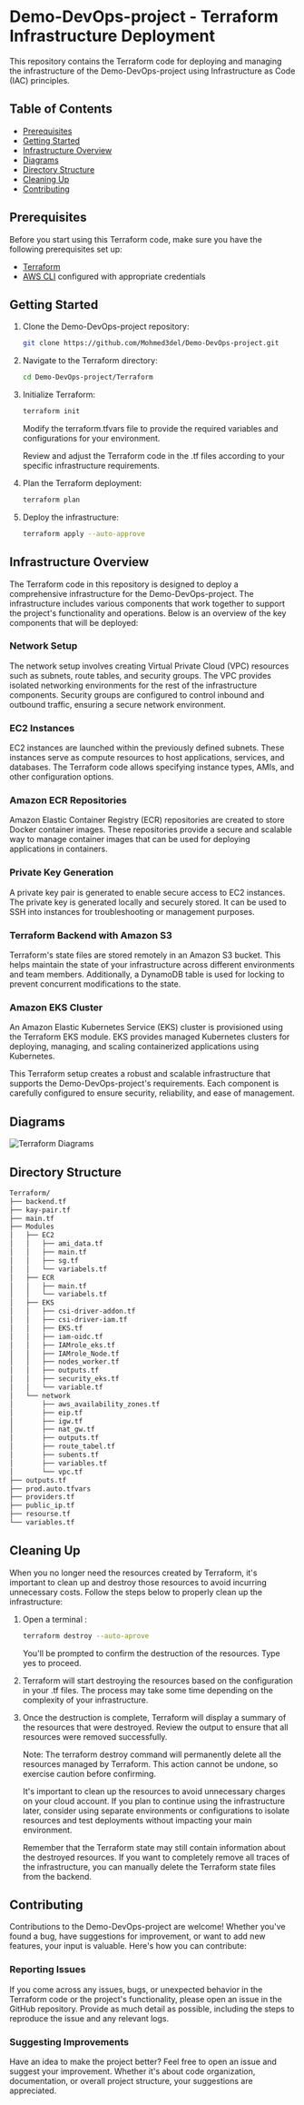# Demo-DevOps-project - Terraform Infrastructure Deployment

This repository contains the Terraform code for deploying and managing the infrastructure of the Demo-DevOps-project using Infrastructure as Code (IAC) principles.

## Table of Contents

- [Prerequisites](#prerequisites)
- [Getting Started](#getting-started)
- [Infrastructure Overview](#infrastructure-overview)
- [Diagrams](#diagrams)
- [Directory Structure](#directory-structure)
- [Cleaning Up](#cleaning-up)
- [Contributing](#contributing)

## Prerequisites

Before you start using this Terraform code, make sure you have the following prerequisites set up:

- [Terraform ](https://developer.hashicorp.com/terraform/downloads)
- [AWS CLI](https://docs.aws.amazon.com/cli/latest/userguide/getting-started-install.html) configured with appropriate credentials

## Getting Started

1. Clone the Demo-DevOps-project repository:

   ```bash
   git clone https://github.com/Mohmed3del/Demo-DevOps-project.git
   ```
2. Navigate to the Terraform directory:

    ```bash
    cd Demo-DevOps-project/Terraform
    ```
3. Initialize Terraform:


    ```bash
    terraform init
    ```

    Modify the terraform.tfvars file to provide the required variables and configurations for your environment.

    Review and adjust the Terraform code in the .tf files according to your specific infrastructure requirements.

4. Plan the Terraform deployment:

    ```bash
    terraform plan
    ```

5. Deploy the infrastructure:

    ```bash
    terraform apply --auto-approve
    ```



## Infrastructure Overview

The Terraform code in this repository is designed to deploy a comprehensive infrastructure for the Demo-DevOps-project. The infrastructure includes various components that work together to support the project's functionality and operations. Below is an overview of the key components that will be deployed:

### Network Setup

The network setup involves creating Virtual Private Cloud (VPC) resources such as subnets, route tables, and security groups. The VPC provides isolated networking environments for the rest of the infrastructure components. Security groups are configured to control inbound and outbound traffic, ensuring a secure network environment.

### EC2 Instances

EC2 instances are launched within the previously defined subnets. These instances serve as compute resources to host applications, services, and databases. The Terraform code allows specifying instance types, AMIs, and other configuration options.

### Amazon ECR Repositories

Amazon Elastic Container Registry (ECR) repositories are created to store Docker container images. These repositories provide a secure and scalable way to manage container images that can be used for deploying applications in containers.

### Private Key Generation

A private key pair is generated to enable secure access to EC2 instances. The private key is generated locally and securely stored. It can be used to SSH into instances for troubleshooting or management purposes.

### Terraform Backend with Amazon S3

Terraform's state files are stored remotely in an Amazon S3 bucket. This helps maintain the state of your infrastructure across different environments and team members. Additionally, a DynamoDB table is used for locking to prevent concurrent modifications to the state.

### Amazon EKS Cluster

An Amazon Elastic Kubernetes Service (EKS) cluster is provisioned using the Terraform EKS module. EKS provides managed Kubernetes clusters for deploying, managing, and scaling containerized applications using Kubernetes.

This Terraform setup creates a robust and scalable infrastructure that supports the Demo-DevOps-project's requirements. Each component is carefully configured to ensure security, reliability, and ease of management.


## Diagrams

![Terraform Diagrams](../screenshots/aws_inra.drawio.png)


## Directory Structure
```bash
Terraform/
├── backend.tf
├── kay-pair.tf
├── main.tf
├── Modules
│   ├── EC2
│   │   ├── ami_data.tf
│   │   ├── main.tf
│   │   ├── sg.tf
│   │   └── variabels.tf
│   ├── ECR
│   │   ├── main.tf
│   │   └── variabels.tf
│   ├── EKS
│   │   ├── csi-driver-addon.tf
│   │   ├── csi-driver-iam.tf
│   │   ├── EKS.tf
│   │   ├── iam-oidc.tf
│   │   ├── IAMrole_eks.tf
│   │   ├── IAMrole_Node.tf
│   │   ├── nodes_worker.tf
│   │   ├── outputs.tf
│   │   ├── security_eks.tf
│   │   └── variable.tf
│   └── network
│       ├── aws_availability_zones.tf
│       ├── eip.tf
│       ├── igw.tf
│       ├── nat_gw.tf
│       ├── outputs.tf
│       ├── route_tabel.tf
│       ├── subents.tf
│       ├── variables.tf
│       └── vpc.tf
├── outputs.tf
├── prod.auto.tfvars
├── providers.tf
├── public_ip.tf
├── resourse.tf
└── variables.tf
```

## Cleaning Up

When you no longer need the resources created by Terraform, it's important to clean up and destroy those resources to avoid incurring unnecessary costs. Follow the steps below to properly clean up the infrastructure:

1. Open a terminal :

    ```bash
    terraform destroy --auto-aprove
    ```
    You'll be prompted to confirm the destruction of the resources. Type yes to proceed.

2. Terraform will start destroying the resources based on the configuration in your .tf files. The process may take some time depending on the complexity of your infrastructure.

3. Once the destruction is complete, Terraform will display a summary of the resources that were destroyed. Review the output to ensure that all resources were removed successfully.

    Note: The terraform destroy command will permanently delete all the resources managed by Terraform. This action cannot be undone, so exercise caution before confirming.

    It's important to clean up the resources to avoid unnecessary charges on your cloud account. If you plan to continue using the infrastructure later, consider using separate environments or configurations to isolate resources and test deployments without impacting your main environment.

    Remember that the Terraform state may still contain information about the destroyed resources. If you want to completely remove all traces of the infrastructure, you can manually delete the Terraform state files from the backend.


## Contributing

Contributions to the Demo-DevOps-project are welcome! Whether you've found a bug, have suggestions for improvement, or want to add new features, your input is valuable. Here's how you can contribute:

### Reporting Issues

If you come across any issues, bugs, or unexpected behavior in the Terraform code or the project's functionality, please open an issue in the GitHub repository. Provide as much detail as possible, including the steps to reproduce the issue and any relevant logs.

### Suggesting Improvements

Have an idea to make the project better? Feel free to open an issue and suggest your improvement. Whether it's about code organization, documentation, or overall project structure, your suggestions are appreciated.



